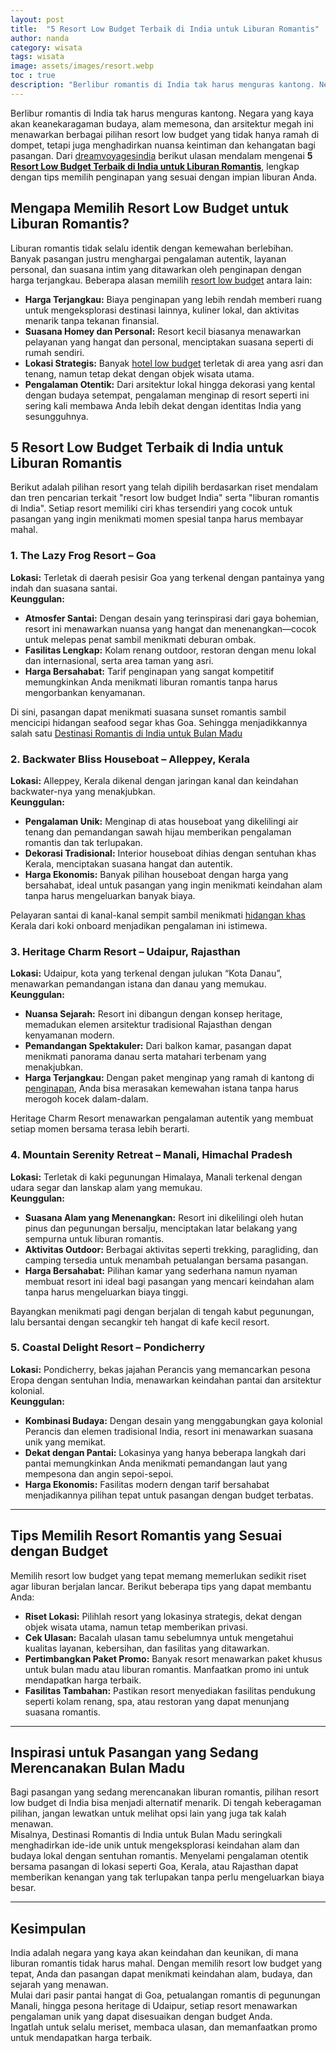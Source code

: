 ```yaml
---
layout: post
title:  "5 Resort Low Budget Terbaik di India untuk Liburan Romantis"
author: nanda
category: wisata
tags: wisata
image: assets/images/resort.webp
toc : true
description: "Berlibur romantis di India tak harus menguras kantong. Negara yang kaya akan keanekaragaman budaya, alam memesona, dan arsitektur megah ini menawarkan berbagai pilihan resort low budget yang tidak hanya ramah di dompet, tetapi juga menghadirkan nuansa keintiman dan kehangatan bagi pasangan"
---
```


Berlibur romantis di India tak harus menguras kantong. Negara yang kaya akan keanekaragaman budaya, alam memesona, dan arsitektur megah ini menawarkan berbagai pilihan resort low budget yang tidak hanya ramah di dompet, tetapi juga menghadirkan nuansa keintiman dan kehangatan bagi pasangan. Dari [dreamvoyagesindia](http://www.dreamvoyagesindia.com/) berikut ulasan mendalam mengenai **5[ Resort Low Budget Terbaik di India untuk Liburan Romantis](https://pediaku.id/resort-low-budget-di-india/)**, lengkap dengan tips memilih penginapan yang sesuai dengan impian liburan Anda.

## Mengapa Memilih Resort Low Budget untuk Liburan Romantis?

Liburan romantis tidak selalu identik dengan kemewahan berlebihan. Banyak pasangan justru menghargai pengalaman autentik, layanan personal, dan suasana intim yang ditawarkan oleh penginapan dengan harga terjangkau. Beberapa alasan memilih [resort low budget](https://pediaku.id/liburan-thailand-low-budget/) antara lain:

- **Harga Terjangkau:** Biaya penginapan yang lebih rendah memberi ruang untuk mengeksplorasi destinasi lainnya, kuliner lokal, dan aktivitas menarik tanpa tekanan finansial.
- **Suasana Homey dan Personal:** Resort kecil biasanya menawarkan pelayanan yang hangat dan personal, menciptakan suasana seperti di rumah sendiri.
- **Lokasi Strategis:** Banyak [hotel low budget](https://pediaku.id/rekomendasi-hotel-murah-di-padang/) terletak di area yang asri dan tenang, namun tetap dekat dengan objek wisata utama.
- **Pengalaman Otentik:** Dari arsitektur lokal hingga dekorasi yang kental dengan budaya setempat, pengalaman menginap di resort seperti ini sering kali membawa Anda lebih dekat dengan identitas India yang sesungguhnya.

## 5 Resort Low Budget Terbaik di India untuk Liburan Romantis

Berikut adalah pilihan resort yang telah dipilih berdasarkan riset mendalam dan tren pencarian terkait "resort low budget India" serta "liburan romantis di India". Setiap resort memiliki ciri khas tersendiri yang cocok untuk pasangan yang ingin menikmati momen spesial tanpa harus membayar mahal.

### 1. The Lazy Frog Resort – Goa

**Lokasi:** Terletak di daerah pesisir Goa yang terkenal dengan pantainya yang indah dan suasana santai.  
**Keunggulan:**
- **Atmosfer Santai:** Dengan desain yang terinspirasi dari gaya bohemian, resort ini menawarkan nuansa yang hangat dan menenangkan—cocok untuk melepas penat sambil menikmati deburan ombak.
- **Fasilitas Lengkap:** Kolam renang outdoor, restoran dengan menu lokal dan internasional, serta area taman yang asri.
- **Harga Bersahabat:** Tarif penginapan yang sangat kompetitif memungkinkan Anda menikmati liburan romantis tanpa harus mengorbankan kenyamanan.

Di sini, pasangan dapat menikmati suasana sunset romantis sambil mencicipi hidangan seafood segar khas Goa.
Sehingga menjadikkannya salah satu [Destinasi Romantis di India untuk Bulan Madu](http://www.dreamvoyagesindia.com/info/destinasi-romantis-di-india-tempat-terbaik-untuk-bulan-madu/)

### 2. Backwater Bliss Houseboat – Alleppey, Kerala

**Lokasi:** Alleppey, Kerala dikenal dengan jaringan kanal dan keindahan backwater-nya yang menakjubkan.  
**Keunggulan:**
- **Pengalaman Unik:** Menginap di atas houseboat yang dikelilingi air tenang dan pemandangan sawah hijau memberikan pengalaman romantis dan tak terlupakan.
- **Dekorasi Tradisional:** Interior houseboat dihias dengan sentuhan khas Kerala, menciptakan suasana hangat dan autentik.
- **Harga Ekonomis:** Banyak pilihan houseboat dengan harga yang bersahabat, ideal untuk pasangan yang ingin menikmati keindahan alam tanpa harus mengeluarkan banyak biaya.

Pelayaran santai di kanal-kanal sempit sambil menikmati [hidangan khas](https://pediaku.id/makanan-superfood-khas-indonesia/) Kerala dari koki onboard menjadikan pengalaman ini istimewa.

### 3. Heritage Charm Resort – Udaipur, Rajasthan

**Lokasi:** Udaipur, kota yang terkenal dengan julukan “Kota Danau”, menawarkan pemandangan istana dan danau yang memukau.  
**Keunggulan:**
- **Nuansa Sejarah:** Resort ini dibangun dengan konsep heritage, memadukan elemen arsitektur tradisional Rajasthan dengan kenyamanan modern.
- **Pemandangan Spektakuler:** Dari balkon kamar, pasangan dapat menikmati panorama danau serta matahari terbenam yang menakjubkan.
- **Harga Terjangkau:** Dengan paket menginap yang ramah di kantong di [penginapan](https://pediaku.id/penginapan-ramah-hewan-di-padang/), Anda bisa merasakan kemewahan istana tanpa harus merogoh kocek dalam-dalam.

Heritage Charm Resort menawarkan pengalaman autentik yang membuat setiap momen bersama terasa lebih berarti.

### 4. Mountain Serenity Retreat – Manali, Himachal Pradesh

**Lokasi:** Terletak di kaki pegunungan Himalaya, Manali terkenal dengan udara segar dan lanskap alam yang memukau.  
**Keunggulan:**
- **Suasana Alam yang Menenangkan:** Resort ini dikelilingi oleh hutan pinus dan pegunungan bersalju, menciptakan latar belakang yang sempurna untuk liburan romantis.
- **Aktivitas Outdoor:** Berbagai aktivitas seperti trekking, paragliding, dan camping tersedia untuk menambah petualangan bersama pasangan.
- **Harga Bersahabat:** Pilihan kamar yang sederhana namun nyaman membuat resort ini ideal bagi pasangan yang mencari keindahan alam tanpa harus mengeluarkan biaya tinggi.

Bayangkan menikmati pagi dengan berjalan di tengah kabut pegunungan, lalu bersantai dengan secangkir teh hangat di kafe kecil resort. 

### 5. Coastal Delight Resort – Pondicherry

**Lokasi:** Pondicherry, bekas jajahan Perancis yang memancarkan pesona Eropa dengan sentuhan India, menawarkan keindahan pantai dan arsitektur kolonial.  
**Keunggulan:**
- **Kombinasi Budaya:** Dengan desain yang menggabungkan gaya kolonial Perancis dan elemen tradisional India, resort ini menawarkan suasana unik yang memikat.
- **Dekat dengan Pantai:** Lokasinya yang hanya beberapa langkah dari pantai memungkinkan Anda menikmati pemandangan laut yang mempesona dan angin sepoi-sepoi.
- **Harga Ekonomis:** Fasilitas modern dengan tarif bersahabat menjadikannya pilihan tepat untuk pasangan dengan budget terbatas.

---

## Tips Memilih Resort Romantis yang Sesuai dengan Budget

Memilih resort low budget yang tepat memang memerlukan sedikit riset agar liburan berjalan lancar. Berikut beberapa tips yang dapat membantu Anda:

- **Riset Lokasi:** Pilihlah resort yang lokasinya strategis, dekat dengan objek wisata utama, namun tetap memberikan privasi.
- **Cek Ulasan:** Bacalah ulasan tamu sebelumnya untuk mengetahui kualitas layanan, kebersihan, dan fasilitas yang ditawarkan.
- **Pertimbangkan Paket Promo:** Banyak resort menawarkan paket khusus untuk bulan madu atau liburan romantis. Manfaatkan promo ini untuk mendapatkan harga terbaik.
- **Fasilitas Tambahan:** Pastikan resort menyediakan fasilitas pendukung seperti kolam renang, spa, atau restoran yang dapat menunjang suasana romantis.

---

## Inspirasi untuk Pasangan yang Sedang Merencanakan Bulan Madu

Bagi pasangan yang sedang merencanakan liburan romantis, pilihan resort low budget di India bisa menjadi alternatif menarik. Di tengah keberagaman pilihan, jangan lewatkan untuk melihat opsi lain yang juga tak kalah menawan.  
Misalnya, Destinasi Romantis di India untuk Bulan Madu seringkali menghadirkan ide-ide unik untuk mengeksplorasi keindahan alam dan budaya lokal dengan sentuhan romantis. Menyelami pengalaman otentik bersama pasangan di lokasi seperti Goa, Kerala, atau Rajasthan dapat memberikan kenangan yang tak terlupakan tanpa perlu mengeluarkan biaya besar.

---

## Kesimpulan

India adalah negara yang kaya akan keindahan dan keunikan, di mana liburan romantis tidak harus mahal. Dengan memilih resort low budget yang tepat, Anda dan pasangan dapat menikmati keindahan alam, budaya, dan sejarah yang menawan.  
Mulai dari pasir pantai hangat di Goa, petualangan romantis di pegunungan Manali, hingga pesona heritage di Udaipur, setiap resort menawarkan pengalaman unik yang dapat disesuaikan dengan budget Anda.  
Ingatlah untuk selalu meriset, membaca ulasan, dan memanfaatkan promo untuk mendapatkan harga terbaik.  
